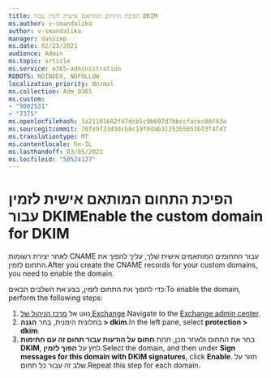 ```yaml
---
title: הפיכת התחום המותאם אישית לזמין עבור DKIM
ms.author: v-smandalika
author: v-smandalika
manager: dansimp
ms.date: 02/23/2021
audience: Admin
ms.topic: article
ms.service: o365-administration
ROBOTS: NOINDEX, NOFOLLOW
localization_priority: Normal
ms.collection: Adm_O365
ms.custom:
- "9002531"
- "7375"
ms.openlocfilehash: 1a21101602f47dcb5c9b607d7bbccfacec00f43a
ms.sourcegitcommit: 78fe9f33438cb0c19f0dab31253b5853b73f4f47
ms.translationtype: MT
ms.contentlocale: he-IL
ms.lasthandoff: 03/05/2021
ms.locfileid: "50524127"
---
```

# <a name="enable-the-custom-domain-for-dkim"></a><span data-ttu-id="6608d-102">הפיכת התחום המותאם אישית לזמין עבור DKIM</span><span class="sxs-lookup"><span data-stu-id="6608d-102">Enable the custom domain for DKIM</span></span>

<span data-ttu-id="6608d-103">לאחר יצירת רשומות CNAME עבור התחומים המותאמים אישית שלך, עליך להפוך את התחום לזמין.</span><span class="sxs-lookup"><span data-stu-id="6608d-103">After you create the CNAME records for your custom domains, you need to enable the domain.</span></span>

<span data-ttu-id="6608d-104">כדי להפוך את התחום לזמין, בצע את השלבים הבאים:</span><span class="sxs-lookup"><span data-stu-id="6608d-104">To enable the domain, perform the following steps:</span></span>

1. <span data-ttu-id="6608d-105">נווט אל [מרכז הניהול של Exchange](https://outlook.office365.com/ecp/).</span><span class="sxs-lookup"><span data-stu-id="6608d-105">Navigate to the [Exchange admin center](https://outlook.office365.com/ecp/).</span></span>
2. <span data-ttu-id="6608d-106">בחלונית הימנית, בחר **הגנה > dkim**.</span><span class="sxs-lookup"><span data-stu-id="6608d-106">In the left pane, select **protection > dkim**.</span></span>
3. <span data-ttu-id="6608d-107">בחר את התחום ולאחר מכן, תחת **חתום על הודעות עבור תחום זה עם חתימות DKIM**, לחץ על **הפוך לזמין**.</span><span class="sxs-lookup"><span data-stu-id="6608d-107">Select the domain, and then under **Sign messages for this domain with DKIM signatures**, click **Enable**.</span></span> <span data-ttu-id="6608d-108">חזור על שלב זה עבור כל תחום.</span><span class="sxs-lookup"><span data-stu-id="6608d-108">Repeat this step for each domain.</span></span>

